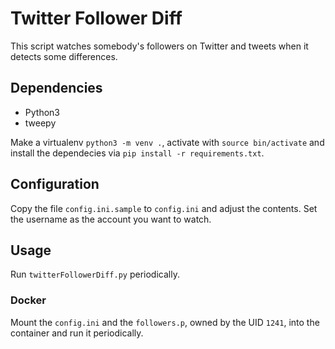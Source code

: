 # Twitter Follower Diff

This script watches somebody's followers on Twitter and tweets when it detects some differences.

 ## Dependencies

* Python3
* tweepy

Make a virtualenv `python3 -m venv .`, activate with `source bin/activate` and install the dependecies via `pip install -r requirements.txt`.

## Configuration

Copy the file `config.ini.sample` to `config.ini` and adjust the contents. Set the username as the account you want to watch.

## Usage
Run `twitterFollowerDiff.py` periodically.

### Docker
Mount the `config.ini` and the `followers.p`, owned by the UID `1241`, into the container and run it periodically.
